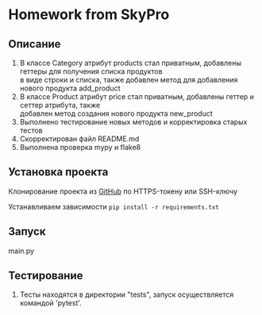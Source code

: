 # Homework from SkyPro

## Описание
1. В классе Category атрибут products стал приватным, добавлены геттеры для получения списка продуктов\
    в виде строки и списка, также добавлен метод для добавления нового продукта add_product
2. В классе Product атрибут price стал приватным, добавлены геттер и сеттер атрибута, также\
    добавлен метод создания нового продукта new_product
3. Выполнено тестирование новых методов и корректировка старых тестов
4. Скорректирован файл README.md 
5. Выполнена проверка mypy и flake8

## Установка проекта
Клонирование проекта из [GitHub](https://github.com/Sweerx/Homework_4_OOP) по HTTPS-токену или SSH-ключу

Устанавливаем зависимости ```pip install -r requirements.txt```

## Запуск
main.py

## Тестирование
1. Тесты находятся в директории "tests", запуск осуществляется командой
'pytest'.